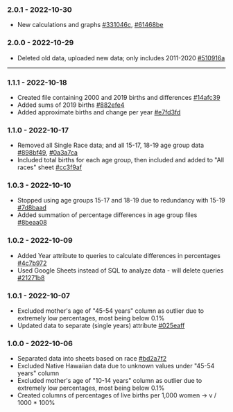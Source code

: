 ### 2.0.1 - 2022-10-30
* New calculations and graphs [#331046c](https://github.com/chloelinli/chloelinli.github.io/commit/331046ca4338062575fafee0c68ff0b580cd5957), [#61468be](https://github.com/chloelinli/chloelinli.github.io/commit/61468be81fa0828b87bc28eaaa4837ec042d3133)

### 2.0.0 - 2022-10-29
* Deleted old data, uploaded new data; only includes 2011-2020 [#510916a](https://github.com/chloelinli/chloelinli.github.io/commit/510916a22dce03240c17c582a69104f0337ec7ad)

---

### 1.1.1 - 2022-10-18
* Created file containing 2000 and 2019 births and differences [#14afc39](https://github.com/chloelinli/chloelinli.github.io/commit/14afc393986f97d0e70346684a66ccefe4e3d0dc)
* Added sums of 2019 births [#882efe4](https://github.com/chloelinli/chloelinli.github.io/commit/882efe465271067b8051816c9f078cd21d6f11e1)
* Added approximate births and change per year [#e7fd3fd](https://github.com/chloelinli/chloelinli.github.io/commit/e7fd3fd3aa850184111c0bad278d9280d93b6036)

### 1.1.0 - 2022-10-17
* Removed all Single Race data; and all 15-17, 18-19 age group data [#898bf49](https://github.com/chloelinli/chloelinli.github.io/commit/898bf49deff4931c046a1d45b37f62ad1ed35db9), [#0a3a7ca](https://github.com/chloelinli/chloelinli.github.io/commit/0a3a7cae1fda1d42b243cbf5d2bc895eac607500)
* Included total births for each age group, then included and added to "All races" sheet [#cc3f9af](https://github.com/chloelinli/chloelinli.github.io/commit/cc3f9af70a648e2089dbbcd9df511604a1fee3a9)

### 1.0.3 - 2022-10-10
* Stopped using age groups 15-17 and 18-19 due to redundancy with 15-19 [#7d8baad](https://github.com/chloelinli/chloelinli.github.io/commit/7d8baad129ee517b3b0946679507fcdc3e907b26)
* Added summation of percentage differences in age group files [#8beaa08](https://github.com/chloelinli/chloelinli.github.io/commit/8beaa083473097cf10cfc3178899a2003f447433)

### 1.0.2 - 2022-10-09
* Added Year attribute to queries to calculate differences in percentages [#4c7b972](https://github.com/chloelinli/chloelinli.github.io/commit/4c7b972bea67e6abe8f7aaca7b454a2d58d49e58)
* Used Google Sheets instead of SQL to analyze data - will delete queries [#21271b8](https://github.com/chloelinli/chloelinli.github.io/commit/21271b8e01b4d08c1603e9597e1680e4c671f468)

### 1.0.1 - 2022-10-07
* Excluded mother's age of "45-54 years" column as outlier due to extremely low percentages, most being below 0.1%
* Updated data to separate (single years) attribute [#025eaff](https://github.com/chloelinli/chloelinli.github.io/commit/025eaffee9a075cd46b24a0b726a7cf0ddaf773d)

### 1.0.0 - 2022-10-06
* Separated data into sheets based on race [#bd2a7f2](https://github.com/chloelinli/chloelinli.github.io/commit/bd2a7f269cf8795f89969f2a48183b416d44c354)
* Excluded Native Hawaiian data due to unknown values under "45-54 years" column
* Excluded mother's age of "10-14 years" column as outlier due to extremely low percentages, most being below 0.1%
* Created columns of percentages of live births per 1,000 women -> v / 1000 * 100%
